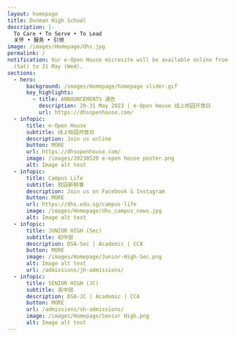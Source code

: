 ```yaml
---
layout: homepage
title: Dunman High School
description: |-
  To Care • To Serve • To Lead 
  关怀 • 服务 • 引领
image: /images/Homepage/dhs.jpg
permalink: /
notification: Our e-Open House microsite will be available online from 20 May
  (Sat) to 31 May (Wed).
sections:
  - hero:
      background: /images/Homepage/homepage slider.gif
      key_highlights:
        - title: ANNOUNCEMENTS 通告
          description: 20-31 May 2023 | e-Open House 线上校园开放日
          url: https://dhsopenhouse.com/
  - infopic:
      title: e-Open House
      subtitle: 线上校园开放日
      description: Join us online
      button: MORE
      url: https://dhsopenhouse.com/
      image: /images/20230520 e-open house poster.png
      alt: Image alt text
  - infopic:
      title: Campus Life
      subtitle: 校园新鲜事
      description: Join us on Facebook & Instagram
      button: MORE
      url: https://dhs.edu.sg/campus-life
      image: /images/Homepage/dhs_campus_news.jpg
      alt: Image alt text
  - infopic:
      title: JUNIOR HIGH (Sec)
      subtitle: 初中部
      description: DSA-Sec | Academic | CCA
      button: MORE
      image: /images/Homepage/Junior-High-Sec.png
      alt: Image alt text
      url: /admissions/jh-admissions/
  - infopic:
      title: SENIOR HIGH (JC)
      subtitle: 高中部
      description: DSA-JC | Academic | CCA
      button: MORE
      url: /admissions/sh-admissions/
      image: /images/Homepage/Senior High.png
      alt: Image alt text
---
```

